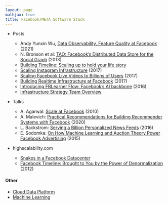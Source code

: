 ```yaml
---
layout: page
mathjax: true
title: Facebook/META Software Stack
---
```

* Posts
  * Andy Yunxin Wu, [Data Observability, Feature Quality at Facebook](https://fb.watch/dZYxdDJSDK/) (2021)
  * N. Bronson et al: [TAO: Facebook’s Distributed Data Store for the Social Graph](https://www.usenix.org/conference/atc13/technical-sessions/presentation/bronsonxs) (2013)
  * [Building Timeline: Scaling up to hold your life story](https://engineering.fb.com/2012/01/05/web/building-timeline-scaling-up-to-hold-your-life-story/)
  * [Scaling Instagram Infrastructure](https://youtu.be/hnpzNAPiC0E) (2017)
  * [Scaling Facebook Live Videos to Billions of Users](https://youtu.be/IO4teCbHvZw) (2017)
  * [Building Realtime Infrastructure at Facebook](https://youtu.be/ODkEWsO5I30) (2017)
  * [Introducing FBLearner Flow: Facebook’s AI backbone](https://engineering.fb.com/2016/05/09/core-data/introducing-fblearner-flow-facebook-s-ai-backbone/) (2016)
  * [Infrastructure Strategy Team Overview](https://www.linkedin.com/in/alexander-kalinin-217134/overlay/1611694541146/single-media-viewer/?type=DOCUMENT&profileId=ACoAAAAE2zMBsFpTS3VV19qXJ-M_jFmu8nd1ql8)

* Talks
  * A. Agarwal: [Scale at Facebook](https://www.infoq.com/presentations/Scale-at-Facebook/) (2010)
  * A. Malevich: [Practical Recommendations for Building Recommender Systems with Facebook](https://www.youtube.com/watch?v=RETEn5YLyO4) (2020)
  * L. Backstrom: [Serving a Billion Personalized News Feeds](https://www.youtube.com/watch?v=Xpx5RYNTQvg) (2016)
  * E. Sodomka: [On How Machine Learning and Auction Theory Power Facebook Advertising](https://www.youtube.com/watch?v=94s0yYECeR8) (2015)

* highscalability.com
  * [Snakes in a Facebook Datacenter](http://highscalability.com/blog/2020/9/22/snakes-in-a-facebook-datacenter.html)
  * [Facebook Timeline: Brought to You by the Power of Denormalization](http://highscalability.com/blog/2012/1/23/facebook-timeline-brought-to-you-by-the-power-of-denormaliza.html) (2012)

#### Other
* [Cloud Data Platform](../cloud_data_platform.md)
* [Machine Learning](../machine_learning.md)

